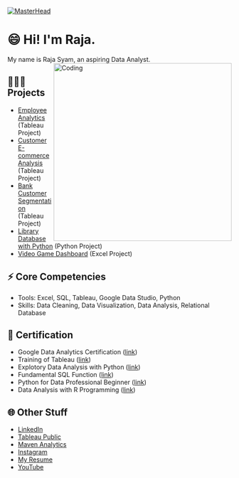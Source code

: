 [![MasterHead](https://cdn.dribbble.com/users/1523313/screenshots/13671653/data-analysis.gif)](https://github.com/Syamabbas/)

# 😄 Hi! I'm Raja.

My name is Raja Syam, an aspiring Data Analyst.
<img align="right" alt="Coding" width="400" src="https://cdn.dribbble.com/users/1162077/screenshots/3848914/programmer.gif">

## 👨🏼‍💻 Projects
- [Employee Analytics](https://public.tableau.com/app/profile/raja.syam/viz/EmployeeAnalysis_16836985855960/Dashboard1) (Tableau Project)
- [Customer E-commerce Analysis](https://public.tableau.com/app/profile/raja.syam/viz/CustomerAnalysis_16836434866530/Dashboard1) (Tableau Project)
- [Bank Customer Segmentation](https://public.tableau.com/app/profile/raja.syam/viz/BankCustomerSegmentation_16828303955170/Storyline) (Tableau Project)
- [Library Database with Python](https://github.com/Syamabbas/program-database-perpustakaan/tree/main) (Python Project)
- [Video Game Dashboard](https://www.mavenanalytics.io/project/4679) (Excel Project)

## ⚡ Core Competencies
- Tools: Excel, SQL, Tableau, Google Data Studio, Python
- Skills: Data Cleaning, Data Visualization, Data Analysis, Relational Database

## 📑 Certification
- Google Data Analytics Certification ([link](https://www.coursera.org/account/accomplishments/specialization/certificate/ULTFRBGFC7R5))
- Training of Tableau ([link](https://www.udemy.com/certificate/UC-9b8bb7e6-9f05-4937-b28f-5afaff1813b8/))
- Explotory Data Analysis with Python ([link](https://academy.dqlab.id/Certificate_check/result/DQLABINTP1NRFTIB))
- Fundamental SQL Function ([link](https://academy.dqlab.id/Certificate_check/result/DQLABSQLT2VHDVHG))
- Python for Data Professional Beginner ([link](https://academy.dqlab.id/Certificate_check/result/DQLABINTP1LQTRPG))
- Data Analysis with R Programming ([link](https://www.coursera.org/account/accomplishments/certificate/PDPEHUWVXM2P))

## 🌐 Other Stuff
- [LinkedIn](https://www.linkedin.com/in/raja-syam-abbas-shagir/)
- [Tableau Public](https://public.tableau.com/app/profile/raja.syam)
- [Maven Analytics](https://www.mavenanalytics.io/profile/Raja-syam/168024767)
- [Instagram](https://instagram.com/rajasyamabbas)
- [My Resume](https://docs.google.com/document/d/1_gBoW6MyCH2wO_y3QjMB6UQTgxRPH0E1/edit?usp=sharing&ouid=104789032723395832123&rtpof=true&sd=true)
- [YouTube](https://youtube.com/@syam-data)

<!---
Syamabbas/RajaSyam is a ✨ special ✨ repository because its `README.md` (this file) appears on your GitHub profile.
You can click the Preview link to take a look at your changes.
--->
